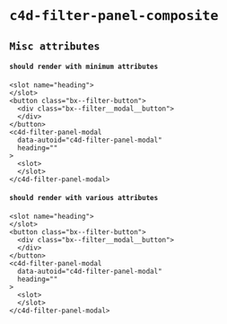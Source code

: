 # `c4d-filter-panel-composite`

## `Misc attributes`

####   `should render with minimum attributes`

```
<slot name="heading">
</slot>
<button class="bx--filter-button">
  <div class="bx--filter__modal__button">
  </div>
</button>
<c4d-filter-panel-modal
  data-autoid="c4d-filter-panel-modal"
  heading=""
>
  <slot>
  </slot>
</c4d-filter-panel-modal>

```

####   `should render with various attributes`

```
<slot name="heading">
</slot>
<button class="bx--filter-button">
  <div class="bx--filter__modal__button">
  </div>
</button>
<c4d-filter-panel-modal
  data-autoid="c4d-filter-panel-modal"
  heading=""
>
  <slot>
  </slot>
</c4d-filter-panel-modal>

```

